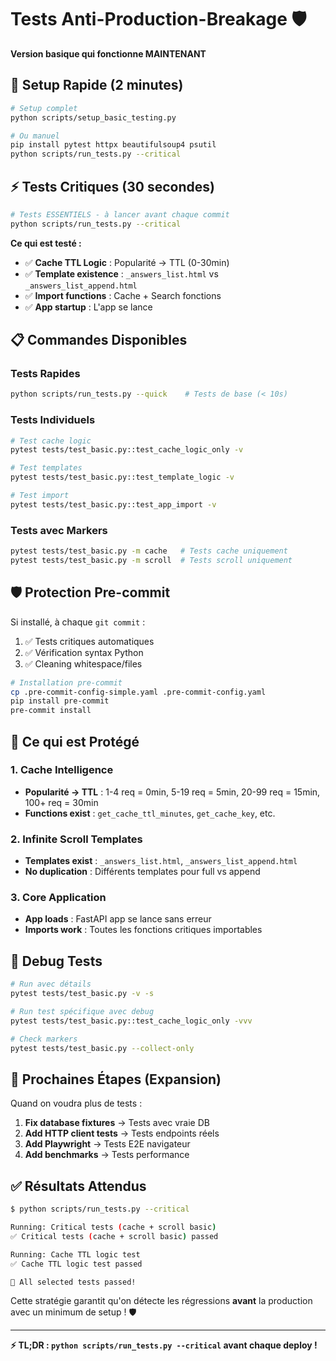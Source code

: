 # Tests Anti-Production-Breakage 🛡️

**Version basique qui fonctionne MAINTENANT**

## 🚀 Setup Rapide (2 minutes)

```bash
# Setup complet
python scripts/setup_basic_testing.py

# Ou manuel
pip install pytest httpx beautifulsoup4 psutil
python scripts/run_tests.py --critical
```

## ⚡ Tests Critiques (30 secondes)

```bash
# Tests ESSENTIELS - à lancer avant chaque commit
python scripts/run_tests.py --critical
```

**Ce qui est testé :**
- ✅ **Cache TTL Logic** : Popularité → TTL (0-30min)
- ✅ **Template existence** : `_answers_list.html` vs `_answers_list_append.html` 
- ✅ **Import functions** : Cache + Search fonctions
- ✅ **App startup** : L'app se lance

## 📋 Commandes Disponibles

### Tests Rapides
```bash
python scripts/run_tests.py --quick    # Tests de base (< 10s)
```

### Tests Individuels
```bash
# Test cache logic
pytest tests/test_basic.py::test_cache_logic_only -v

# Test templates
pytest tests/test_basic.py::test_template_logic -v

# Test import
pytest tests/test_basic.py::test_app_import -v
```

### Tests avec Markers
```bash
pytest tests/test_basic.py -m cache   # Tests cache uniquement
pytest tests/test_basic.py -m scroll  # Tests scroll uniquement
```

## 🛡️ Protection Pre-commit

Si installé, à chaque `git commit` :
1. ✅ Tests critiques automatiques  
2. ✅ Vérification syntax Python
3. ✅ Cleaning whitespace/files

```bash
# Installation pre-commit
cp .pre-commit-config-simple.yaml .pre-commit-config.yaml
pip install pre-commit
pre-commit install
```

## 🎯 Ce qui est Protégé

### 1. Cache Intelligence 
- **Popularité → TTL** : 1-4 req = 0min, 5-19 req = 5min, 20-99 req = 15min, 100+ req = 30min
- **Functions exist** : `get_cache_ttl_minutes`, `get_cache_key`, etc.

### 2. Infinite Scroll Templates
- **Templates exist** : `_answers_list.html`, `_answers_list_append.html`
- **No duplication** : Différents templates pour full vs append

### 3. Core Application
- **App loads** : FastAPI app se lance sans erreur
- **Imports work** : Toutes les fonctions critiques importables

## 🔧 Debug Tests

```bash
# Run avec détails
pytest tests/test_basic.py -v -s

# Run test spécifique avec debug
pytest tests/test_basic.py::test_cache_logic_only -vvv

# Check markers
pytest tests/test_basic.py --collect-only
```

## 🚀 Prochaines Étapes (Expansion)

Quand on voudra plus de tests :

1. **Fix database fixtures** → Tests avec vraie DB
2. **Add HTTP client tests** → Tests endpoints réels  
3. **Add Playwright** → Tests E2E navigateur
4. **Add benchmarks** → Tests performance

## ✅ Résultats Attendus

```bash
$ python scripts/run_tests.py --critical

Running: Critical tests (cache + scroll basic)
✅ Critical tests (cache + scroll basic) passed

Running: Cache TTL logic test  
✅ Cache TTL logic test passed

🎉 All selected tests passed!
```

Cette stratégie garantit qu'on détecte les régressions **avant** la production avec un minimum de setup ! 🛡️

---

**⚡ TL;DR : `python scripts/run_tests.py --critical` avant chaque deploy !**